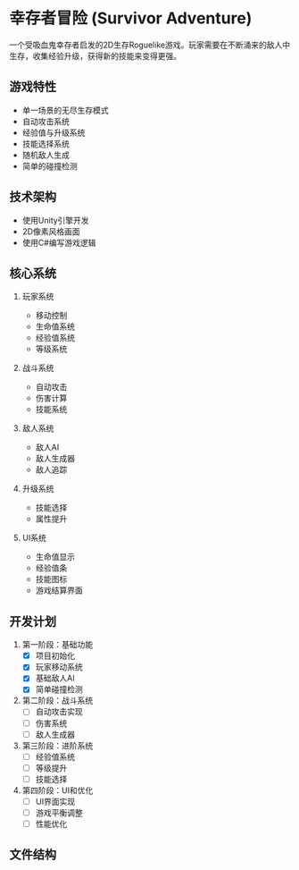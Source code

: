 # 幸存者冒险 (Survivor Adventure)

一个受吸血鬼幸存者启发的2D生存Roguelike游戏。玩家需要在不断涌来的敌人中生存，收集经验升级，获得新的技能来变得更强。

## 游戏特性
- 单一场景的无尽生存模式
- 自动攻击系统
- 经验值与升级系统
- 技能选择系统
- 随机敌人生成
- 简单的碰撞检测

## 技术架构
- 使用Unity引擎开发
- 2D像素风格画面
- 使用C#编写游戏逻辑

## 核心系统
1. 玩家系统
   - 移动控制
   - 生命值系统
   - 经验值系统
   - 等级系统
   
2. 战斗系统
   - 自动攻击
   - 伤害计算
   - 技能系统
   
3. 敌人系统
   - 敌人AI
   - 敌人生成器
   - 敌人追踪

4. 升级系统
   - 技能选择
   - 属性提升
   
5. UI系统
   - 生命值显示
   - 经验值条
   - 技能图标
   - 游戏结算界面

## 开发计划
1. 第一阶段：基础功能
   - [x] 项目初始化
   - [x] 玩家移动系统
   - [x] 基础敌人AI
   - [x] 简单碰撞检测

2. 第二阶段：战斗系统
   - [ ] 自动攻击实现
   - [ ] 伤害系统
   - [ ] 敌人生成器

3. 第三阶段：进阶系统
   - [ ] 经验值系统
   - [ ] 等级提升
   - [ ] 技能选择

4. 第四阶段：UI和优化
   - [ ] UI界面实现
   - [ ] 游戏平衡调整
   - [ ] 性能优化

## 文件结构 